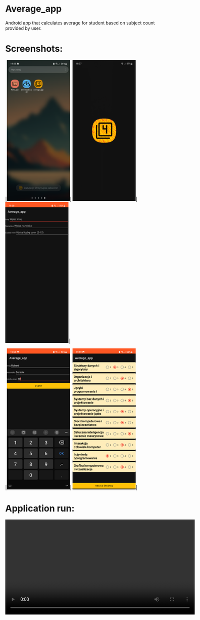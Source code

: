 # Average_app
Android app that calculates average for student based on subject count provided by user.


# Screenshots:

|<img src="https://github.com/RobertNeat/Average_app/blob/main/pictures_res/app_tray.png" width="200"/>|
<img src="https://github.com/RobertNeat/Average_app/blob/main/pictures_res/launcher_screen.png" width="200"/>|
<img src="https://github.com/RobertNeat/Average_app/blob/main/pictures_res/first_view_empty.png" width="200"/>|


|<img src="https://github.com/RobertNeat/Average_app/blob/main/pictures_res/first_view_filled.png" width="200"/>|
<img src="https://github.com/RobertNeat/Average_app/blob/main/pictures_res/second_view_filled.png" width="200"/>|





# Application run:
<video width="600" controls>
<source src="app_run_720.mp4" type="video/mp4">
</video>
